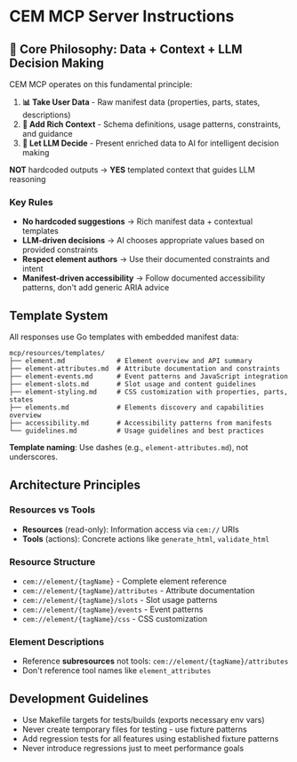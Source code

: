 # CEM MCP Server Instructions

## 🎯 Core Philosophy: Data + Context + LLM Decision Making

CEM MCP operates on this fundamental principle:

1. **📊 Take User Data** - Raw manifest data (properties, parts, states, descriptions)
2. **📖 Add Rich Context** - Schema definitions, usage patterns, constraints, and guidance
3. **🧠 Let LLM Decide** - Present enriched data to AI for intelligent decision making

**NOT** hardcoded outputs → **YES** templated context that guides LLM reasoning

### Key Rules

- **No hardcoded suggestions** → Rich manifest data + contextual templates
- **LLM-driven decisions** → AI chooses appropriate values based on provided constraints
- **Respect element authors** → Use their documented constraints and intent
- **Manifest-driven accessibility** → Follow documented accessibility patterns, don't add generic ARIA advice

## Template System

All responses use Go templates with embedded manifest data:

```
mcp/resources/templates/
├── element.md             # Element overview and API summary
├── element-attributes.md  # Attribute documentation and constraints
├── element-events.md      # Event patterns and JavaScript integration
├── element-slots.md       # Slot usage and content guidelines
├── element-styling.md     # CSS customization with properties, parts, states
├── elements.md            # Elements discovery and capabilities overview
├── accessibility.md       # Accessibility patterns from manifests
└── guidelines.md          # Usage guidelines and best practices
```

**Template naming**: Use dashes (e.g., `element-attributes.md`), not underscores.

## Architecture Principles

### Resources vs Tools
- **Resources** (read-only): Information access via `cem://` URIs
- **Tools** (actions): Concrete actions like `generate_html`, `validate_html`

### Resource Structure
- `cem://element/{tagName}` - Complete element reference
- `cem://element/{tagName}/attributes` - Attribute documentation
- `cem://element/{tagName}/slots` - Slot usage patterns
- `cem://element/{tagName}/events` - Event patterns
- `cem://element/{tagName}/css` - CSS customization

### Element Descriptions
- Reference **subresources** not tools: `cem://element/{tagName}/attributes`
- Don't reference tool names like `element_attributes`

## Development Guidelines

- Use Makefile targets for tests/builds (exports necessary env vars)
- Never create temporary files for testing - use fixture patterns
- Add regression tests for all features using established fixture patterns
- Never introduce regressions just to meet performance goals
